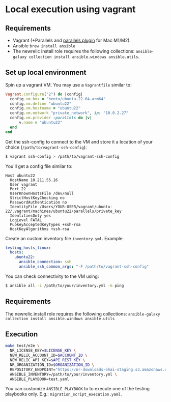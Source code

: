 # Local execution using vagrant

## Requirements
- Vagrant (+Parallels and [parallels plugin](https://kb.parallels.com/122843) for Mac M1/M2).
- Ansible `brew install ansible`
- The newrelic install role requires the following collections: `ansible-galaxy collection install ansible.windows ansible.utils`.

## Set up local environment

Spin up a vagrant VM. You may use a `Vagrantfile` similar to:

```ruby
Vagrant.configure("2") do |config|
  config.vm.box = "bento/ubuntu-22.04-arm64"
  config.vm.define "ubuntu22"
  config.vm.hostname = "ubuntu22"
  config.vm.network "private_network", ip: "10.0.2.27"
  config.vm.provider :parallels do |v|
      v.name = "ubuntu22"
  end
end
```

Get the ssh-config to connect to the VM and store it a location of your choice (`/path/to/vagrant-ssh-config`):

```sh
$ vagrant ssh-config > /path/to/vagrant-ssh-config
```

You'll get a config file similar to:

```
Host ubuntu22
  HostName 10.211.55.16
  User vagrant
  Port 22
  UserKnownHostsFile /dev/null
  StrictHostKeyChecking no
  PasswordAuthentication no
  IdentityFile /Users/YOUR-USER/vagrant/ubuntu-22/.vagrant/machines/ubuntu22/parallels/private_key
  IdentitiesOnly yes
  LogLevel FATAL
  PubkeyAcceptedKeyTypes +ssh-rsa
  HostKeyAlgorithms +ssh-rsa
```

Create an custom inventory file `inventory.yml`. Example:

```yaml
testing_hosts_linux:
  hosts:
    ubuntu22:
      ansible_connection: ssh
      ansible_ssh_common_args: "-F /path/to/vagrant-ssh-config"
```

You can check connectivity to the VM using:

```sh
$ ansible all -i /path/to/your/inventory.yml -m ping
```

## Requirements
The newrelic.install role requires the following collections:
`ansible-galaxy collection install ansible.windows ansible.utils`

## Execution
```sh
make test/e2e \
  NR_LICENSE_KEY=$LICENSE_KEY \
  NEW_RELIC_ACCOUNT_ID=$ACCOUNT_ID \
  NEW_RELIC_API_KEY=$API_REST_KEY \
  NR_ORGANIZATION_ID=$ORGANIZATION_ID \
  REPOSITORY_ENDPOINT="https://nr-downloads-ohai-staging.s3.amazonaws.com/" \
  ANSIBLE_INVENTORY=/path/to/your/inventory.yml \
  ANSIBLE_PLAYBOOK=test.yaml
```

You can customize `ANSIBLE_PLAYBOOK` to to execute one of the testing playbooks only. E.g.: `migration_script_execution.yaml`.
